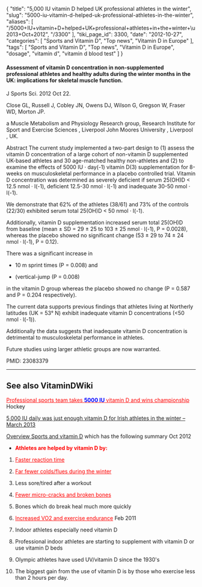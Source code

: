{
    "title": "5,000 IU vitamin D helped UK professional athletes in the winter",
    "slug": "5000-iu-vitamin-d-helped-uk-professional-athletes-in-the-winter",
    "aliases": [
        "/5000+IU+vitamin+D+helped+UK+professional+athletes+in+the+winter+\u2013+Oct+2012",
        "/3300"
    ],
    "tiki_page_id": 3300,
    "date": "2012-10-27",
    "categories": [
        "Sports and Vitamin D",
        "Top news",
        "Vitamin D in Europe"
    ],
    "tags": [
        "Sports and Vitamin D",
        "Top news",
        "Vitamin D in Europe",
        "dosage",
        "vitamin d",
        "vitamin d blood test"
    ]
}


#### Assessment of vitamin D concentration in non-supplemented professional athletes and healthy adults during the winter months in the UK: implications for skeletal muscle function.

J Sports Sci. 2012 Oct 22. 

Close GL, Russell J, Cobley JN, Owens DJ, Wilson G, Gregson W, Fraser WD, Morton JP.

a Muscle Metabolism and Physiology Research group, Research Institute for Sport and Exercise Sciences , Liverpool John Moores University , Liverpool , UK.

Abstract The current study implemented a two-part design to (1) assess the vitamin D concentration of a large cohort of non-vitamin D supplemented UK-based athletes and 30 age-matched healthy non-athletes and (2) to examine the effects of 5000 IU · day(-1) vitamin D(3) supplementation for 8-weeks on musculoskeletal performance in a placebo controlled trial. Vitamin D concentration was determined as severely deficient if serum 25(OH)D < 12.5 nmol · l(-1), deficient 12.5-30 nmol · l(-1) and inadequate 30-50 nmol · l(-1). 

We demonstrate that 62% of the athletes (38/61) and 73% of the controls (22/30) exhibited serum total 25(OH)D < 50 nmol · l(-1). 

Additionally, vitamin D supplementation increased serum total 25(OH)D from baseline (mean ± SD = 29 ± 25 to 103 ± 25 nmol · l(-1), P = 0.0028), whereas the placebo showed no significant change (53 ± 29 to 74 ± 24 nmol · l(-1), P = 0.12). 

There was a significant increase in 

* 10 m sprint times (P = 0.008) and 

* (vertical-jump (P = 0.008) 

in the vitamin D group whereas the placebo showed no change (P = 0.587 and P = 0.204 respectively). 

The current data supports previous findings that athletes living at Northerly latitudes (UK = 53° N) exhibit inadequate vitamin D concentrations (<50 nmol · l(-1)). 

Additionally the data suggests that inadequate vitamin D concentration is detrimental to musculoskeletal performance in athletes. 

Future studies using larger athletic groups are now warranted.

PMID: 23083379

---

## See also VitaminDWiki

<a href="/posts/professional-sports-team-takes-span-stylecolor00f5000-iuspan-vitamin-d-and-wins-championship" style="color: red; text-decoration: underline;" title="This link has an unknown page_id: 293">Professional sports team takes **<span style="color:#00F;">5000 IU</span>**  vitamin D and wins championship</a> Hockey

[5,000 IU daily was just enough vitamin D for Irish athletes in the winter – March 2013](/posts/5000-iu-daily-was-just-enough-vitamin-d-for-irish-athletes-in-the-winter)

[Overview Sports and vitamin D](/posts/overview-sports-and-vitamin-d) which has the following summary Oct 2012

*  **<span style="color:#F00;">Athletes are helped by vitamin D by:</span>** 

1. <a href="/posts/faster-reaction-time" style="color: red; text-decoration: underline;" title="This link has an unknown page_id: 278">Faster reaction time</a>

1. <a href="/posts/far-fewer-coldsflues-during-the-winter" style="color: red; text-decoration: underline;" title="This link has an unknown page_id: 707">Far fewer colds/flues during the winter</a>

1. Less sore/tired after a workout

1. <a href="/posts/fewer-micro-cracks-and-broken-bones" style="color: red; text-decoration: underline;" title="This link has an unknown page_id: 974">Fewer micro-cracks and broken bones</a>

1. Bones which do break heal much more quickly

1. <a href="/posts/increased-vo2-and-exercise-endurance" style="color: red; text-decoration: underline;" title="This link has an unknown page_id: 1724">Increased VO2 and exercise endurance</a> Feb 2011

1. Indoor athletes especially need vitamin D

1. Professional indoor athletes are starting to supplement with vitamin D or use vitamin D beds

1. Olympic athletes have used UV/vitamin D since the 1930's

1. The biggest gain from the use of vitamin D is by those who exercise less than 2 hours per day.